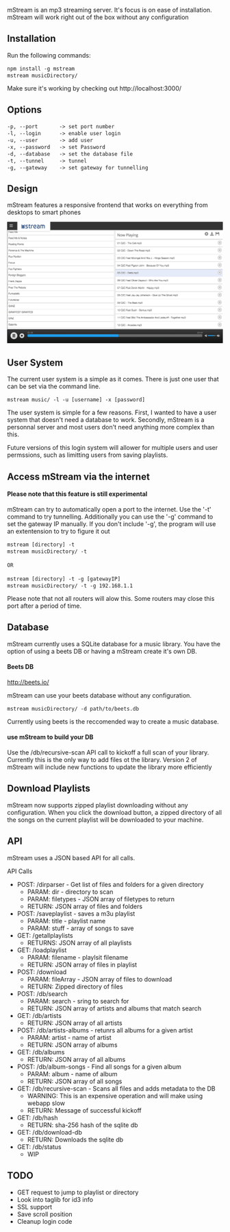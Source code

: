 mStream is an mp3 streaming server.   It's focus is on ease of installation.  mStream will work right out of the box without any configuration


## Installation

Run the following commands:

```shell
npm install -g mstream
mstream musicDirectory/
```

Make sure it's working by checking out http://localhost:3000/


## Options

```shell
-p, --port       -> set port number
-l, --login      -> enable user login
-u, --user       -> add user
-x, --password   -> set Password
-d, --database   -> set the database file
-t, --tunnel     -> tunnel
-g, --gateway    -> set gateway for tunnelling
```


## Design

mStream features a responsive frontend that works on everything from desktops to smart phones

![Looking Good!](public/img/mstream-current.png)


## User System

The current user system is a simple as it comes.  There is just one user that can be set via the command line.


```shell
mstream music/ -l -u [username] -x [password]

```

The user system is simple for a few reasons.  First, I wanted to have a user system that doesn't need a database to work. Secondly, mStream is a personnal server and most users don't need anything more complex than this. 

Future versions of this login system will allower for multiple users and user permssions, such as limitting users from saving playlists.



## Access mStream via the internet
#### Please note that this feature is still experimental

mStream can try to automatically open a port to the internet.  Use the '-t' command to try tunnelling.  Additionally you can use the '-g' command to set the gateway IP manually.  If you don't include '-g', the program will use an extentension to try to figure it out

```
mstream [directory] -t 
mstream musicDirectory/ -t 

OR

mstream [directory] -t -g [gatewayIP]
mstream musicDirectory/ -t -g 192.168.1.1
```

Please note that not all routers will alow this.  Some routers may close this port after a period of time. 



## Database

mStream currently uses a SQLite database for a music library.  You have the option of using a beets DB or having a mStream create it's own DB.

#### Beets DB
http://beets.io/

mStream can use your beets database without any configuration.  
```shell
mstream musicDirectory/ -d path/to/beets.db
```

Currently using beets is the reccomended way to create a music database.


#### use mStream to build your DB

Use the /db/recursive-scan API call to kickoff a full scan of your library.  Currently this is the only way to add files ot the library.  Version 2 of mStream will include new functions to update the library more efficiently



## Download Playlists

mStream now supports zipped playlist downloading without any configuration.  When you click the download button, a zipped directory of all the songs on the current playlist will be downloaded to your machine.



## API

mStream uses a JSON based API for all calls.

API Calls
* POST: /dirparser  - Get list of files and folders for a given directory
	* PARAM: dir - directory to scan
	* PARAM: filetypes - JSON array of filetypes to return
	* RETURN: JSON array of files and folders
* POST: /saveplaylist - saves a m3u playlist
	* PARAM: title - playlist name
	* PARAM: stuff - array of songs to save
* GET: /getallplaylists
	* RETURNS: JSON array of all playlists
* GET: /loadplaylist
	* PARAM: filename - playlsit filename
	* RETURN: JSON array of files in playlist
* POST: /download
	* PARAM: fileArray - JSON array of files to download
	* RETURN: Zipped directory of files
* POST: /db/search
	* PARAM: search - sring to search for
	* RETURN: JSON array of artists and albums that match search
* GET: /db/artists
	* RETURN: JSON array of all artists
* POST: /db/artists-albums - retunrs all albums for a given artist
	* PARAM: artist - name of artist
	* RETURN: JSON array of albums 
* GET: /db/albums
	* RETURN: JSON array of all albums
* POST: /db/album-songs - Find all songs for a given album
	* PARAM: album - name of album
	* RETURN: JSON array of all songs
* GET: /db/recursive-scan - Scans all files and adds metadata to the DB
	* WARNING: This is an expensive operation and will make using webapp slow
	* RETURN: Message of successful kickoff
* GET: /db/hash
	* RETURN: sha-256 hash of the sqlite db
* GET: /db/download-db
	* RETURN: Downloads the sqlite db
* GET: /db/status
	* WIP




## TODO

- GET request to jump to playlist or directory
- Look into taglib for id3 info
- SSL support
- Save scroll position
- Cleanup login code

